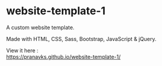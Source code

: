 # website-template-1
A custom website template.

Made with HTML, CSS, Sass, Bootstrap, JavaScript & jQuery.

View it here :  
https://pranavks.github.io/website-template-1/
